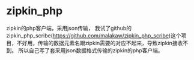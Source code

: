 # zipkin_php
zipkin的php客户端，采用json传输，
我试了github的zipkin_php_scribe(https://github.com/malakaw/zipkin_php_scribe)这个项目，不好用，传输的数据元素名跟zipkin需要的对应不起来，导致zipkin接收不到。
所以自己写了套采用json数据格式传输的zipkin的php客户端。
